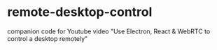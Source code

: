 # remote-desktop-control
companion code for Youtube video "Use Electron, React &amp; WebRTC to control a desktop remotely"
